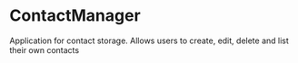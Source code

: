 # ContactManager
Application for contact storage. Allows users to create, edit, delete and list their own contacts
